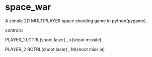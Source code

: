 # space_war
A simple 2D  MULTIPLAYER space shooting game in python(pygame).


controls:
  
PLAYER_1 LCTRL(shoot laser) , x(shoot missile)
  


PLAYER_2 RCTRL(shoot laser) , M(shoot missile)
